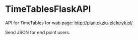 # TimeTablesFlaskAPI

API for TimeTables for wab page: http://plan.ckziu-elektryk.pl/

Send JSON for end point users.
